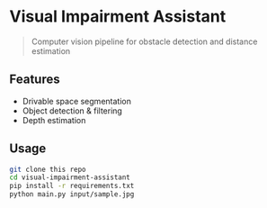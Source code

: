 # Visual Impairment Assistant

> Computer vision pipeline for obstacle detection and distance estimation

## Features
- Drivable space segmentation
- Object detection & filtering
- Depth estimation

## Usage
```bash
git clone this repo
cd visual-impairment-assistant
pip install -r requirements.txt
python main.py input/sample.jpg